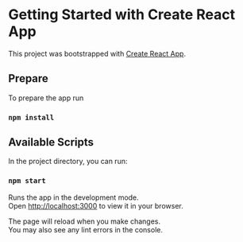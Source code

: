 # Getting Started with Create React App

This project was bootstrapped with [Create React App](https://github.com/facebook/create-react-app).

## Prepare
To prepare the app run 
### `npm install`

## Available Scripts

In the project directory, you can run:

### `npm start`

Runs the app in the development mode.\
Open [http://localhost:3000](http://localhost:3000) to view it in your browser.

The page will reload when you make changes.\
You may also see any lint errors in the console.

